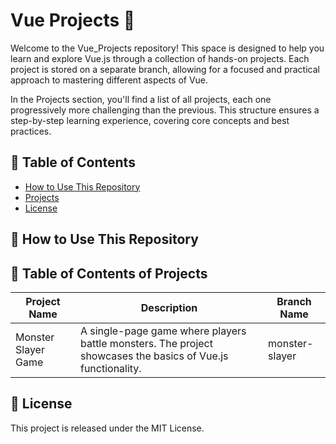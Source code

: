 # Vue Projects 🌿

Welcome to the Vue_Projects repository! This space is designed to help you learn and explore Vue.js through a collection of hands-on projects. Each project is stored on a separate branch, allowing for a focused and practical approach to mastering different aspects of Vue.

In the Projects section, you'll find a list of all projects, each one progressively more challenging than the previous. This structure ensures a step-by-step learning experience, covering core concepts and best practices.

## 📖 Table of Contents

- [How to Use This Repository](#🚀-how-to-use-this-repository)
- [Projects](#🤖-table-of-contents-of-projects)
- [License](#📜-license)

## 🚀 How to Use This Repository

## 🤖 Table of Contents of Projects

| Project Name        | Description                                                                                                 | Branch Name    |
| ------------------- | ----------------------------------------------------------------------------------------------------------- | -------------- |
| Monster Slayer Game | A single-page game where players battle monsters. The project showcases the basics of Vue.js functionality. | monster-slayer |

## 📜 License

This project is released under the MIT License.
